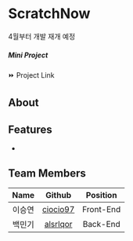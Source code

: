 # **ScratchNow**

4월부터 개발 재개 예정

##### Mini Project

⏩ Project Link  


## About

## Features

-

## Team Members

|  Name  |                 Github                  | Position  |
| :----: | :-------------------------------------: | :-------: |
| 이승연 | [ciocio97](https://github.com/ciocio97) | Front-End |
| 백민기 | [alsrlqor](https://github.com/alsrlqor) | Back-End  |
